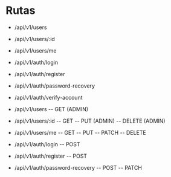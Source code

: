 # Rutas

-   /api/v1/users
-   /api/v1/users/:id
-   /api/v1/users/me

-   /api/v1/auth/login
-   /api/v1/auth/register
-   /api/v1/auth/password-recovery
-   /api/v1/auth/verify-account

-   /api/v1/users
    -- GET (ADMIN)

-   /api/v1/users/:id
    -- GET
    -- PUT (ADMIN)
    -- DELETE (ADMIN)

-   /api/v1/users/me
    -- GET
    -- PUT
    -- PATCH
    -- DELETE

-   /api/v1/auth/login
    -- POST

-   /api/v1/auth/register
    -- POST

-   /api/v1/auth/password-recovery
    -- POST
    -- PATCH
